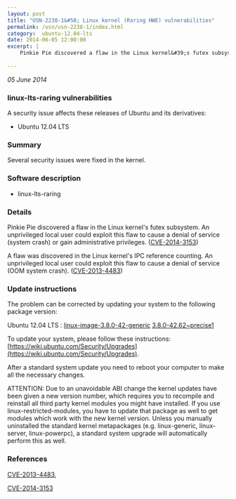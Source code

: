 ```yaml
---
layout: post
title: "USN-2238-1&#58; Linux kernel (Raring HWE) vulnerabilities"
permalink: /usn/usn-2238-1/index.html
category:  ubuntu-12.04-lts
date: 2014-06-05 12:00:00
excerpt: |
    Pinkie Pie discovered a flaw in the Linux kernel&#39;s futex subsystem. An unprivileged local user could exploit this flaw to cause a denial of service (system crash) or gain administrative privileges. ([CVE-2014-3153](http://people.ubuntu.com/~ubuntu-security/cve/CVE-2014-3153))
    
--- 
```

 
 

*05 June 2014*

### linux-lts-raring vulnerabilities

A security issue affects these releases of Ubuntu and its derivatives:

* Ubuntu 12.04 LTS

### Summary

Several security issues were fixed in the kernel. 

### Software description

* linux-lts-raring 

### Details

Pinkie Pie discovered a flaw in the Linux kernel&#39;s futex subsystem. An unprivileged local user could exploit this flaw to cause a denial of service (system crash) or gain administrative privileges. ([CVE-2014-3153](http://people.ubuntu.com/~ubuntu-security/cve/CVE-2014-3153))

A flaw was discovered in the Linux kernel&#39;s IPC reference counting. An unprivileged local user could exploit this flaw to cause a denial of service (OOM system crash). ([CVE-2013-4483](http://people.ubuntu.com/~ubuntu-security/cve/CVE-2013-4483)) 

### Update instructions

The problem can be corrected by updating your system to the following package version:

Ubuntu 12.04 LTS
 : [linux-image-3.8.0-42-generic](https://launchpad.net/ubuntu/+source/linux-lts-raring) <span> [3.8.0-42.62~precise1](https://launchpad.net/ubuntu/+source/linux-lts-raring/3.8.0-42.62~precise1) </span> 

To update your system, please follow these instructions: [https://wiki.ubuntu.com/Security/Upgrades](https://wiki.ubuntu.com/Security/Upgrades).

After a standard system update you need to reboot your computer to make all the necessary changes.

ATTENTION: Due to an unavoidable ABI change the kernel updates have been given a new version number, which requires you to recompile and reinstall all third party kernel modules you might have installed. If you use linux-restricted-modules, you have to update that package as well to get modules which work with the new kernel version. Unless you manually uninstalled the standard kernel metapackages (e.g. linux-generic, linux-server, linux-powerpc), a standard system upgrade will automatically perform this as well. 

### References

 
 [CVE-2013-4483](http://people.ubuntu.com/~ubuntu-security/cve/CVE-2013-4483), 

 [CVE-2014-3153](http://people.ubuntu.com/~ubuntu-security/cve/CVE-2014-3153)
 


